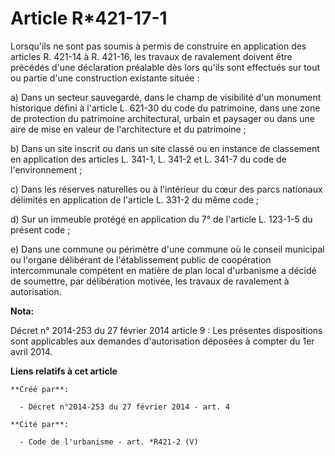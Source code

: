 # Article R*421-17-1

Lorsqu'ils ne sont pas soumis à permis de construire en application des articles R. 421-14 à R. 421-16, les travaux de
ravalement doivent être précédés d'une déclaration préalable dès lors qu'ils sont effectués sur tout ou partie d'une
construction existante située :

a) Dans un secteur sauvegardé, dans le champ de visibilité d'un monument historique défini à l'article L. 621-30 du code du
patrimoine, dans une zone de protection du patrimoine architectural, urbain et paysager ou dans une aire de mise en valeur de
l'architecture et du patrimoine ;

b) Dans un site inscrit ou dans un site classé ou en instance de classement en application des articles L. 341-1, L. 341-2 et
L. 341-7 du code de l'environnement ;

c) Dans les réserves naturelles ou à l'intérieur du cœur des parcs nationaux délimités en application de l'article L. 331-2
du même code ;

d) Sur un immeuble protégé en application du 7° de l'article L. 123-1-5 du présent code ;

e) Dans une commune ou périmètre d'une commune où le conseil municipal ou l'organe délibérant de l'établissement public de
coopération intercommunale compétent en matière de plan local d'urbanisme a décidé de soumettre, par délibération motivée,
les travaux de ravalement à autorisation.

**Nota:**

Décret n° 2014-253 du 27 février 2014 article 9 : Les présentes dispositions sont applicables aux demandes d'autorisation
déposées à compter du 1er avril 2014.

**Liens relatifs à cet article**

	**Créé par**:

	  - Décret n°2014-253 du 27 février 2014 - art. 4

	**Cité par**:

	  - Code de l'urbanisme - art. *R421-2 (V)

